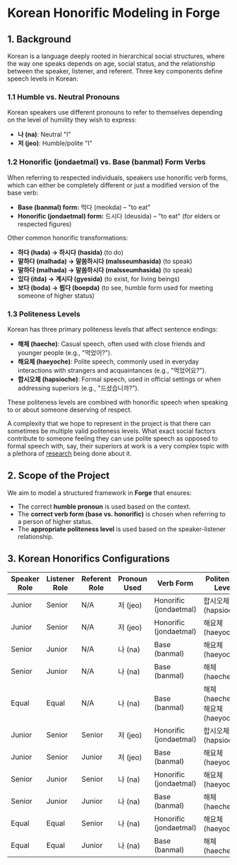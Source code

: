 # Korean Honorific Modeling in Forge

## **1. Background**

Korean is a language deeply rooted in hierarchical social structures, where the way one speaks depends on age, social status, and the relationship between the speaker, listener, and referent. Three key components define speech levels in Korean:

### **1.1 Humble vs. Neutral Pronouns**

Korean speakers use different pronouns to refer to themselves depending on the level of humility they wish to express:

- **나 (na)**: Neutral "I"
- **저 (jeo)**: Humble/polite "I"

### **1.2 Honorific (jondaetmal) vs. Base (banmal) Form Verbs**

When referring to respected individuals, speakers use honorific verb forms, which can either be completely different or just a modified version of the base verb:

- **Base (banmal) form:** 먹다 (meokda) – "to eat"
- **Honorific (jondaetmal) form:** 드시다 (deusida) – "to eat" (for elders or respected figures)

Other common honorific transformations:

- **하다 (hada) → 하시다 (hasida)** (to do)
- **말하다 (malhada) → 말씀하시다 (malsseumhasida)** (to speak)
- **말하다 (malhada) → 말씀하시다 (malsseumhasida)** (to speak)
- **있다 (itda) → 계시다 (gyesida)** (to exist, for living beings)
- **보다 (boda) → 뵙다 (boepda)** (to see, humble form used for meeting someone of higher status)

### **1.3 Politeness Levels**

Korean has three primary politeness levels that affect sentence endings:

- **해체 (haeche)**: Casual speech, often used with close friends and younger people (e.g., "먹었어?").
- **해요체 (haeyoche)**: Polite speech, commonly used in everyday interactions with strangers and acquaintances (e.g., "먹었어요?").
- **합시오체 (hapsioche)**: Formal speech, used in official settings or when addressing superiors (e.g., "드셨습니까?").

These politeness levels are combined with honorific speech when speaking to or about someone deserving of respect.

A complexity that we hope to represent in the project is that there can sometimes be multiple valid politeness levels. What exact social factors contribute to someone feeling they can use polite speech as opposed to formal speech with, say, their superiors at work is a very complex topic with a plethora of [research](https://www.taylorfrancis.com/chapters/edit/10.4324/9781003090205-23/linguistic-politeness-korean-young-mee-yu-cho-jaehyun-jo) being done about it.

## **2. Scope of the Project**

We aim to model a structured framework in **Forge** that ensures:

- The correct **humble pronoun** is used based on the context.
- The **correct verb form (base vs. honorific)** is chosen when referring to a person of higher status.
- The **appropriate politeness level** is used based on the speaker-listener relationship.

## **3. Korean Honorifics Configurations**

| Speaker Role | Listener Role | Referent Role | Pronoun Used | Verb Form              | Politeness Level                  |
| ------------ | ------------- | ------------- | ------------ | ---------------------- | --------------------------------- |
| Junior       | Senior        | N/A           | 저 (jeo)     | Honorific (jondaetmal) | 합시오체 (hapsioche)              |
| Junior       | Senior        | N/A           | 저 (jeo)     | Honorific (jondaetmal) | 해요체 (haeyoche)                 |
| Senior       | Junior        | N/A           | 나 (na)      | Base (banmal)          | 해요체 (haeyoche)                 |
| Senior       | Junior        | N/A           | 나 (na)      | Base (banmal)          | 해체 (haeche)                     |
| Equal        | Equal         | N/A           | 나 (na)      | Base (banmal)          | 해체 (haeche) / 해요체 (haeyoche) |
| Junior       | Senior        | Senior        | 저 (jeo)     | Honorific (jondaetmal) | 합시오체 (hapsioche)              |
| Junior       | Senior        | Junior        | 저 (jeo)     | Base (banmal)          | 해요체 (haeyoche)                 |
| Senior       | Junior        | Senior        | 나 (na)      | Honorific (jondaetmal) | 해요체 (haeyoche)                 |
| Senior       | Junior        | Junior        | 나 (na)      | Base (banmal)          | 해체 (haeche)                     |
| Equal        | Equal         | Senior        | 나 (na)      | Honorific (jondaetmal) | 해요체 (haeyoche)                 |
| Equal        | Equal         | Junior        | 나 (na)      | Base (banmal)          | 해체 (haeche)                     |

